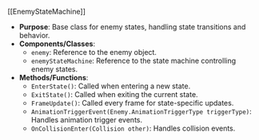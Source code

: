 [[EnemyStateMachine]]

- **Purpose**: Base class for enemy states, handling state transitions and behavior.
- **Components/Classes**:
    - `enemy`: Reference to the enemy object.
    - `enemyStateMachine`: Reference to the state machine controlling enemy states.
- **Methods/Functions**:
    - `EnterState()`: Called when entering a new state.
    - `ExitState()`: Called when exiting the current state.
    - `FrameUpdate()`: Called every frame for state-specific updates.
    - `AnimationTriggerEvent(Enemy.AnimationTriggerType triggerType)`: Handles animation trigger events.
    - `OnCollisionEnter(Collision other)`: Handles collision events.
